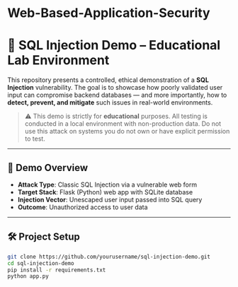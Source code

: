 # Web-Based-Application-Security


# 🧨 SQL Injection Demo – Educational Lab Environment

This repository presents a controlled, ethical demonstration of a **SQL Injection** vulnerability. The goal is to showcase how poorly validated user input can compromise backend databases — and more importantly, how to **detect, prevent, and mitigate** such issues in real-world environments.

> ⚠️ This demo is strictly for **educational** purposes. All testing is conducted in a local environment with non-production data. Do not use this attack on systems you do not own or have explicit permission to test.

---

## 🧪 Demo Overview

- **Attack Type**: Classic SQL Injection via a vulnerable web form
- **Target Stack**: Flask (Python) web app with SQLite database
- **Injection Vector**: Unescaped user input passed into SQL query
- **Outcome**: Unauthorized access to user data

---

## 🛠 Project Setup

```bash
git clone https://github.com/yourusername/sql-injection-demo.git
cd sql-injection-demo
pip install -r requirements.txt
python app.py
